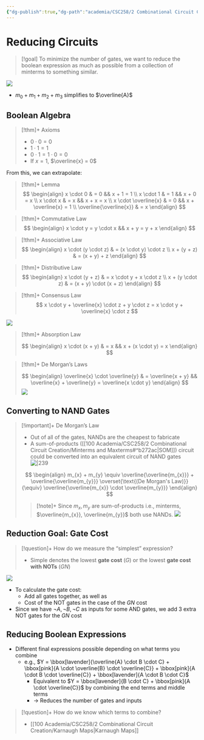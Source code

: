 ```yaml
---
{"dg-publish":true,"dg-path":"academia/CSC258/2 Combinational Circuit Creation/Reducing Circuits.md","permalink":"/academia/csc-258/2-combinational-circuit-creation/reducing-circuits/","tags":["cs","lecture","note","university"],"created":"2025-01-17T08:29:35.147-08:00","updated":"2025-01-18T12:33:14.928-08:00"}
---
```



# Reducing Circuits

> [!goal] To minimize the number of gates, we want to reduce the boolean expression as much as possible from a collection of minterms to something similar.

![](https://i.imgur.com/UKbJMo2.png)

- $m_{0} + m_{1} + m_{2} + m_{3}$ simplifies to $\overline{A}$

## Boolean Algebra

> [!thm]+ Axioms
> - $0 \cdot 0 = 0$
> - $1 \cdot 1 = 1$
> - $0 \cdot 1 = 1 \cdot 0 = 0$
> - If $x = 1$, $\overline{x} = 0$

From this, we can extrapolate:

> [!thm]+ Lemma
> $$
> \begin{align}
> x \cdot 0  & = 0  && x + 1 = 1 \\
> x \cdot 1  & = 1 && x + 0 = x \\
> x \cdot x  & = x && x + x = x \\
> x \cdot \overline{x}  & = 0 && x + \overline{x} = 1 \\
> \overline{\overline{x}}  & = x
> \end{align}
> $$

> [!thm]+ Commutative Law
> $$
> \begin{align}
> x \cdot y = y \cdot x && x + y = y + x
> \end{align}
> $$

> [!thm]+ Associative Law
> $$
> \begin{align}
> x \cdot (y \cdot z) & = (x \cdot y) \cdot z \\
> x + (y + z) & = (x + y) + z
> \end{align}
> $$

> [!thm]+ Distributive Law
> $$
> \begin{align}
> x \cdot (y + z)  & = x \cdot y + x \cdot z \\
> x + (y \cdot z) & = (x + y) \cdot (x + z)
> \end{align}
> $$

> [!thm]+ Consensus Law
> $$
> x \cdot y + \overline{x} \cdot z + y \cdot z = x \cdot y + \overline{x} \cdot z
> $$

![](https://i.imgur.com/9K2lUQY.png)

> [!thm]+ Absorption Law
>
> $$
> \begin{align}
> x \cdot (x + y) & = x && x + (x \cdot y) = x
> \end{align}
> $$

> [!thm]+ De Morgan’s Laws
>
> $$
> \begin{align}
> \overline{x} \cdot \overline{y}  & = \overline{x + y} && \overline{x} + \overline{y} = \overline{x \cdot y}
> \end{align}
> $$
> ![](https://i.imgur.com/fe5V1r8.png)

## Converting to NAND Gates

> [!important]+ De Morgan’s Law
> - Out of all of the gates, NANDs are the cheapest to fabricate
> - A sum-of-products ([[100 Academia/CSC258/2 Combinational Circuit Creation/Minterms and Maxterms#^b272ac\|SOM]]) circuit could be converted into an equivalent circuit of NAND gates
> ![|239](https://i.imgur.com/m76yrde.png)
>
> $$
> \begin{align}
> m_{x} + m_{y} \equiv \overline{\overline{m_{x}}} + \overline{\overline{m_{y}}} \overset{\text{(De Morgan's Law)}}{\equiv} \overline{\overline{m_{x}} \cdot \overline{m_{y}}}
> \end{align}
> $$
>
> > [!note]+ Since $m_{x}, m_{y}$ are sum-of-products i.e., minterms, $\overline{m_{x}}, \overline{m_{y}}$ both use NANDs.
> > ![](https://i.imgur.com/wY1rEzb.png)

## Reduction Goal: Gate Cost

> [!question]+ How do we measure the “simplest” expression?
> - Simple denotes the lowest **gate cost** ($G$) or the lowest **gate cost with NOTs** ($GN$)

![](https://i.imgur.com/ZKm4Kgh.png)

- To calculate the gate cost:
    - Add all gates together, as well as
    - Cost of the NOT gates in the case of the $GN$ cost
- Since we have $\neg A, \neg B, \neg C$ as inputs for some AND gates, we add 3 extra NOT gates for the $GN$ cost

## Reducing Boolean Expressions

- Different final expressions possible depending on what terms you combine
    - e.g., $Y = \bbox[lavender]{\overline{A} \cdot B \cdot C} + \bbox[pink]{A \cdot \overline{B} \cdot \overline{C}} + \bbox[pink]{A \cdot B \cdot \overline{C}} + \bbox[lavender]{A \cdot B \cdot C}$
        - Equivalent to $Y = \bbox[lavender]{B \cdot C} + \bbox[pink]{A \cdot \overline{C}}$ by combining the end terms and middle terms
        - → Reduces the number of gates and inputs

> [!question]+ How do we know which terms to combine?
> - [[100 Academia/CSC258/2 Combinational Circuit Creation/Karnaugh Maps\|Karnaugh Maps]]
